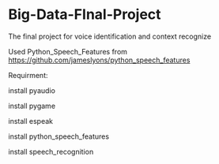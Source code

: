 # Big-Data-FInal-Project
The final project for voice identification and context recognize

Used Python_Speech_Features from https://github.com/jameslyons/python_speech_features

Requirment:

install pyaudio

install pygame

install espeak

install python_speech_features

install speech_recognition
